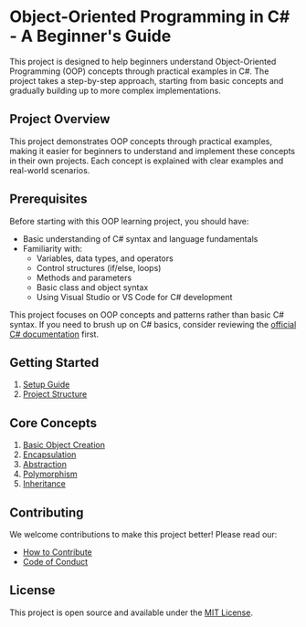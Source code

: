 # Object-Oriented Programming in C# - A Beginner's Guide

This project is designed to help beginners understand Object-Oriented Programming (OOP) concepts through practical examples in C#. The project takes a step-by-step approach, starting from basic concepts and gradually building up to more complex implementations.

## Project Overview

This project demonstrates OOP concepts through practical examples, making it easier for beginners to understand and implement these concepts in their own projects. Each concept is explained with clear examples and real-world scenarios.

## Prerequisites

Before starting with this OOP learning project, you should have:
- Basic understanding of C# syntax and language fundamentals
- Familiarity with:
  - Variables, data types, and operators
  - Control structures (if/else, loops)
  - Methods and parameters
  - Basic class and object syntax
  - Using Visual Studio or VS Code for C# development

This project focuses on OOP concepts and patterns rather than basic C# syntax. If you need to brush up on C# basics, consider reviewing the [official C# documentation](https://docs.microsoft.com/en-us/dotnet/csharp/) first.

## Getting Started

1. [Setup Guide](./docs/setup.md)
2. [Project Structure](./docs/project-structure.md)

## Core Concepts

1. [Basic Object Creation](./docs/basic-object-creation.md)
2. [Encapsulation](./docs/encapsulation.md)
3. [Abstraction](./docs/abstraction.md)
4. [Polymorphism](./docs/polymorphism.md)
5. [Inheritance](./docs/inheritance.md)

## Contributing

We welcome contributions to make this project better! Please read our:
- [How to Contribute](../CONTRIBUTING.md)
- [Code of Conduct](../CODE_OF_CONDUCT.md)

## License

This project is open source and available under the [MIT License](../LICENSE).